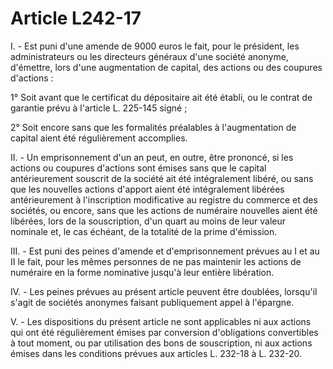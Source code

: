 # Article L242-17

I. - Est puni d'une amende de 9000 euros le fait, pour le président, les administrateurs ou les directeurs généraux d'une société anonyme, d'émettre, lors d'une augmentation de capital, des actions ou des coupures d'actions :

1° Soit avant que le certificat du dépositaire ait été établi, ou le contrat de garantie prévu à l'article L. 225-145 signé ;

2° Soit encore sans que les formalités préalables à l'augmentation de capital aient été régulièrement accomplies.

II. - Un emprisonnement d'un an peut, en outre, être prononcé, si les actions ou coupures d'actions sont émises sans que le capital antérieurement souscrit de la société ait été intégralement libéré, ou sans que les nouvelles actions d'apport aient été intégralement libérées antérieurement à l'inscription modificative au registre du commerce et des sociétés, ou encore, sans que les actions de numéraire nouvelles aient été libérées, lors de la souscription, d'un quart au moins de leur valeur nominale et, le cas échéant, de la totalité de la prime d'émission.

III. - Est puni des peines d'amende et d'emprisonnement prévues au I et au II le fait, pour les mêmes personnes de ne pas maintenir les actions de numéraire en la forme nominative jusqu'à leur entière libération.

IV. - Les peines prévues au présent article peuvent être doublées, lorsqu'il s'agit de sociétés anonymes faisant publiquement appel à l'épargne.

V. - Les dispositions du présent article ne sont applicables ni aux actions qui ont été régulièrement émises par conversion d'obligations convertibles à tout moment, ou par utilisation des bons de souscription, ni aux actions émises dans les conditions prévues aux articles L. 232-18 à L. 232-20.
